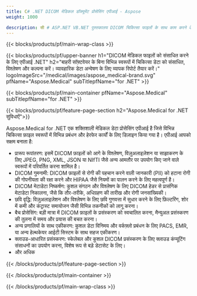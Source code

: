 ```yaml
---
title: C# .NET DICOM मेडिकल डॉक्यूमेंट प्रोसेसिंग एपीआई - Aspose 
weight: 1000

description: सी # ASP.NET VB.NET पुस्तकालय DICOM चिकित्सा फाइलों के साथ काम करने के लिए। 
---
```


{{< blocks/products/pf/main-wrap-class >}}

{{< blocks/products/pf/upper-banner h1="DICOM मेडिकल फाइलों को संसाधित करने के लिए एपीआई .NET" h2="बाहरी सॉफ़्टवेयर के बिना विभिन्न स्वरूपों में चिकित्सा डेटा को संसाधित, विश्लेषण और कल्पना करें। व्यावहारिक डेटा अन्वेषण के लिए व्यापक रिपोर्ट तैयार करें।" logoImageSrc="/medical/images/aspose_medical-brand.svg" pfName="Aspose.Medical" subTitlepfName="for .NET" >}}

{{< blocks/products/pf/main-container pfName="Aspose.Medical" subTitlepfName="for .NET" >}}

{{< blocks/products/pf/feature-page-section h2="Aspose.Medical for .NET सुविधाऐं">}}

<p>Aspose.Medical for .NET एक शक्तिशाली मेडिकल डेटा प्रोसेसिंग एपीआई है जिसे विभिन्न चिकित्सा फ़ाइल स्वरूपों में विभिन्न प्रबंधन और हेरफेर कार्यों के लिए डिज़ाइन किया गया है। एपीआई आपको सक्षम बनाता है:</p>

<ul>
<li>प्रारूप रूपांतरण: इसमें DICOM फ़ाइलों को आगे के विश्लेषण, विज़ुअलाइज़ेशन या साझाकरण के लिए JPEG, PNG, XML, JSON या NIfTI जैसे अन्य आमतौर पर उपयोग किए जाने वाले स्वरूपों में परिवर्तित करना शामिल है।</li>
<li>DICOM गुमनामी: DICOM फ़ाइलों से रोगी की पहचान करने वाली जानकारी (PII) को हटाना रोगी की गोपनीयता की रक्षा करने और HIPAA जैसे नियमों का पालन करने के लिए महत्वपूर्ण है।</li>
<li>DICOM मेटाडेटा निष्कर्षण: कुशल संगठन और विश्लेषण के लिए DICOM हेडर से प्रासंगिक मेटाडेटा निकालना, जैसे कि तौर-तरीके, अधिग्रहण की तारीख और रोगी जनसांख्यिकी।</li>
<li>छवि वृद्धि: विज़ुअलाइज़ेशन और विश्लेषण के लिए छवि गुणवत्ता में सुधार करने के लिए फ़िल्टरिंग, शोर में कमी और कंट्रास्ट समायोजन जैसी विभिन्न तकनीकों को लागू करना।</li>
<li>बैच प्रोसेसिंग: बड़ी मात्रा में DICOM फ़ाइलों के प्रसंस्करण को स्वचालित करना, मैन्युअल प्रसंस्करण की तुलना में समय और प्रयास की बचत करना।</li>
<li>अन्य प्रणालियों के साथ एकीकरण: कुशल डेटा विनिमय और वर्कफ़्लो प्रबंधन के लिए PACS, EMR, या अन्य हेल्थकेयर आईटी सिस्टम के साथ सहज एकीकरण।</li>
<li>क्लाउड-आधारित प्रसंस्करण: स्केलेबल और कुशल DICOM प्रसंस्करण के लिए क्लाउड कंप्यूटिंग संसाधनों का उपयोग करना, विशेष रूप से बड़े डेटासेट के लिए।</li>
<li>और अधिक</li>
</ul>

{{< /blocks/products/pf/feature-page-section >}}

{{< /blocks/products/pf/main-container >}}

{{< /blocks/products/pf/main-wrap-class >}}